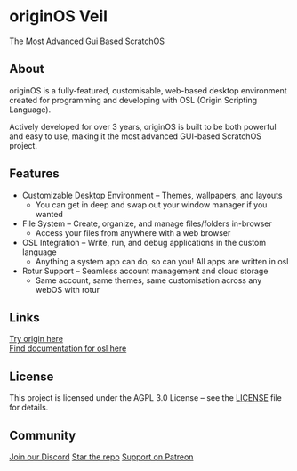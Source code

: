 # originOS Veil

The Most Advanced Gui Based ScratchOS<br>
  
## About

originOS is a fully-featured, customisable, web-based desktop environment created for programming and developing with OSL (Origin Scripting Language).

Actively developed for over 3 years, originOS is built to be both powerful and easy to use, making it the most advanced GUI-based ScratchOS project.

## Features

- Customizable Desktop Environment – Themes, wallpapers, and layouts
  - You can get in deep and swap out your window manager if you wanted
- File System – Create, organize, and manage files/folders in-browser
  - Access your files from anywhere with a web browser
- OSL Integration – Write, run, and debug applications in the custom language
  - Anything a system app can do, so can you! All apps are written in osl
- Rotur Support – Seamless account management and cloud storage
  - Same account, same themes, same customisation across any webOS with rotur

## Links

[Try origin here](https://origin.mistium.com)<br>
[Find documentation for osl here](https://osl.mistium.com)

## License

This project is licensed under the AGPL 3.0 License – see the [LICENSE](https://github.com/Mistium/Origin-OS/blob/main/LICENSE) file for details.

## Community

[Join our Discord](https://discord.com/invite/ReyzwPx2g9)
[Star the repo](https://github.com/Mistium/Origin-OS)
[Support on Patreon](https://www.patreon.com/c/mistium)
